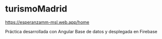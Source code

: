 # turismoMadrid

https://esperanzamm-msl.web.app/home

Práctica desarrollada con Angular
Base de datos y desplegada en Firebase
